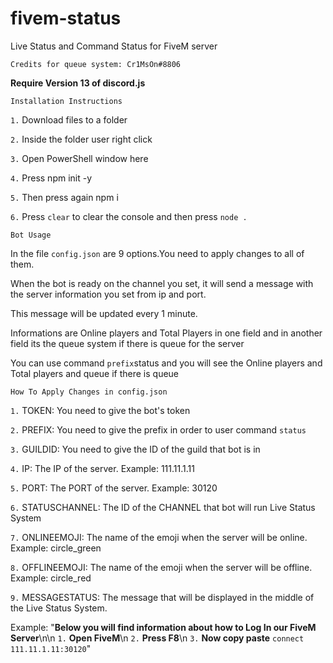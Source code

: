 # fivem-status
Live Status and Command Status for FiveM server

`Credits for queue system: Cr1MsOn#8806`

**Require Version 13 of discord.js**


`Installation Instructions`

`1.` Download files to a folder

`2.` Inside the folder user right click

`3.` Open PowerShell window here

`4.` Press npm init -y

`5.` Then press again npm i 

`6.` Press `clear` to clear the console and then press `node .`



`Bot Usage`

In the file `config.json` are 9 options.You need to apply changes to all of them.

When the bot is ready on the channel you set, it will send a message with the server information you set from ip and port.

This message will be updated every 1 minute.

Informations are Online players and Total Players in one field and in another field its the queue system if there is queue for the server 

You can use command `prefix`status and you will see the Online players and Total players and queue if there is queue


`How To Apply Changes in config.json`

`1.` TOKEN: You need to give the bot's token

`2.` PREFIX: You need to give the prefix in order to user command `status`

`3.` GUILDID: You need to give the ID of the guild that bot is in

`4.` IP: The IP of the server. Example: 111.11.1.11

`5.` PORT: The PORT of the server. Example: 30120

`6.` STATUSCHANNEL: The ID of the CHANNEL that bot will run Live Status System

`7.` ONLINEEMOJI:  The name of the emoji when the server will be online. Example: circle_green

`8.` OFFLINEEMOJI: The name of the emoji when the server will be offline. Example: circle_red

`9.` MESSAGESTATUS: The message that will be displayed in the middle of the Live Status System. 

Example: "**Below you will find information about how to Log In our FiveM Server**\n\n `1.` **Open FiveM**\n `2.` **Press F8**\n `3.` **Now copy paste** `connect 111.11.1.11:30120`"





